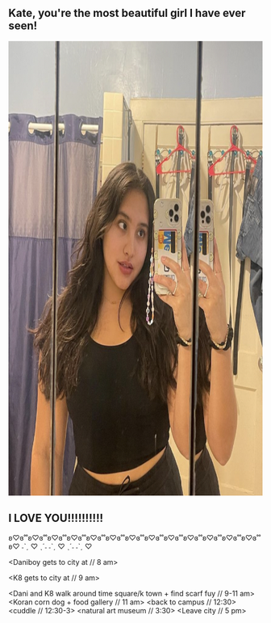 <h2>Kate, you're the most beautiful girl I have ever seen!</h2> 
<html>
<body>

<img src="IMG-5507.jpg" alt="Trulli" width="700" height="900">

</body>
</html>
<h2>I LOVE YOU!!!!!!!!!!</h2>
ʚ♡ɞ˚˚ʚ♡ɞ˚˚ʚ♡ɞ˚˚ʚ♡ɞ˚˚ʚ♡ɞ˚˚ʚ♡ɞ˚˚ʚ♡ɞ˚˚ʚ♡ɞ˚˚ʚ♡ɞ˚˚ʚ♡ɞ˚˚ʚ♡ɞ˚˚ʚ♡ɞ˚˚ʚ♡ɞ˚˚ʚ♡
 ˗ˋˏ ♡ ˎˊ˗ ˗ˋˏ ♡ ˎˊ˗ ˗ˋˏ ♡
 
 <Daniboy gets to city at // 8 am>
 
 <K8 gets to city at // 9 am>
 
 <Dani and K8 walk around time square/k town + find scarf fuy // 9-11 am>
 <Koran corn dog + food gallery // 11 am> 
 <back to campus // 12:30>
 <cuddle // 12:30-3>
 <natural art museum // 3:30>
 <Leave city // 5 pm> 
